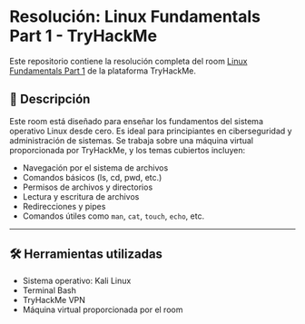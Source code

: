 # Resolución: Linux Fundamentals Part 1 - TryHackMe

Este repositorio contiene la resolución completa del room [Linux Fundamentals Part 1](https://tryhackme.com/room/linuxfundamentalspart1) de la plataforma TryHackMe.

## 📘 Descripción

Este room está diseñado para enseñar los fundamentos del sistema operativo Linux desde cero. Es ideal para principiantes en ciberseguridad y administración de sistemas. Se trabaja sobre una máquina virtual proporcionada por TryHackMe, y los temas cubiertos incluyen:

- Navegación por el sistema de archivos
- Comandos básicos (ls, cd, pwd, etc.)
- Permisos de archivos y directorios
- Lectura y escritura de archivos
- Redirecciones y pipes
- Comandos útiles como `man`, `cat`, `touch`, `echo`, etc.

---

## 🛠️ Herramientas utilizadas

- Sistema operativo: Kali Linux
- Terminal Bash
- TryHackMe VPN
- Máquina virtual proporcionada por el room
